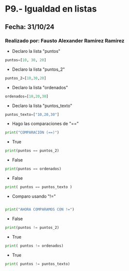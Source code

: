# P9.- Igualdad en listas
## Fecha: 31/10/24
### Realizado por: Fausto Alexander Ramírez Ramírez

- Declaro la lista "puntos"
``` python
puntos=[10, 30, 20]
```
- Declaro la lista "puntos_2"
``` python
puntos_2=[10,30,20]
```
- Declaro la lista "ordenados"
``` python
ordenados=[10,20,30]
```
- Declaro la lista "puntos_texto"
``` python
puntos_texto=["10,20,30"]
```
- Hago las comparaciones de "=="
``` python
print("COMPARACIÓN (==)")
```
- True
``` python
print(puntos == puntos_2)
```
- False
``` python
print(puntos == ordenados)
```
- False
``` python
print( puntos == puntos_texto )
```
- Comparo usando "!="
``` python

print("AHORA COMPARAMOS CON !=")
```
- False
``` python
print(puntos != puntos_2)
```
- True
``` python
print( puntos != ordenados) 
```
- True
``` python
print( puntos != puntos_texto) 
